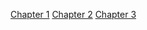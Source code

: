 [Chapter 1](https://github.com/Kaivian/MERN-Tutorial/wiki/Chapter-1)
[Chapter 2](https://github.com/Kaivian/MERN-Tutorial/wiki/Chapter-2)
[Chapter 3](https://github.com/Kaivian/MERN-Tutorial/wiki/Chapter-3)